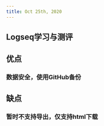 ```yaml
---
title: Oct 25th, 2020
---
```


## Logseq学习与测评
## 优点
### 数据安全，使用GitHub备份
## 缺点
### 暂时不支持导出，仅支持html下载

